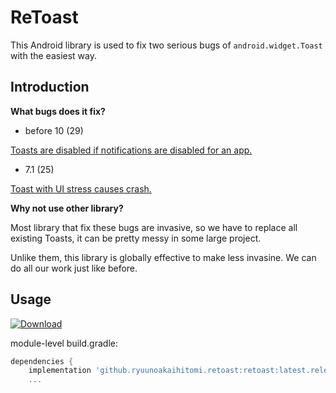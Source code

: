 # ReToast

This Android library is used to fix two serious bugs of `android.widget.Toast` with the easiest way.

## Introduction

**What bugs does it fix?**

* before 10 (29)

[Toasts are disabled if notifications are disabled for an app.](https://issuetracker.google.com/issues/36951147)

* 7.1 (25)

[Toast with UI stress causes crash.](https://android.googlesource.com/platform/frameworks/base/+/0df3702f533667a3825ecbce67db0853385a99ab)

**Why not use other library?**

Most library that fix these bugs are invasive, so we have to replace all existing Toasts, it can be pretty messy in some large project.

Unlike them, this library is globally effective to make less invasine. We can do all our work just like before.

## Usage

[ ![Download](https://api.bintray.com/packages/ryuunoakaihitomi/maven/retoast/images/download.svg?version=1.0.0) ](https://bintray.com/ryuunoakaihitomi/maven/retoast/1.0.0/link)

module-level build.gradle:

```groovy
dependencies {
    implementation 'github.ryuunoakaihitomi.retoast:retoast:latest.release'
    ...
```